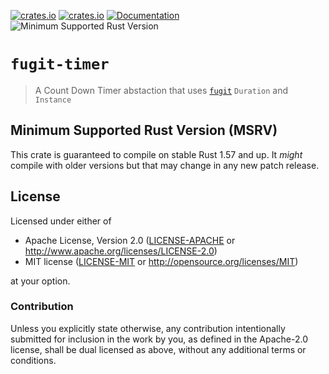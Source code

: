 [![crates.io](https://img.shields.io/crates/d/fugit-timer.svg)](https://crates.io/crates/fugit-timer)
[![crates.io](https://img.shields.io/crates/v/fugit-timer.svg)](https://crates.io/crates/fugit-timer)
[![Documentation](https://docs.rs/fugit-timer/badge.svg)](https://docs.rs/fugit-timer)
![Minimum Supported Rust Version](https://img.shields.io/badge/rustc-1.57+-blue.svg)

# `fugit-timer`

>  A Count Down Timer abstaction that uses [`fugit`](https://crates.io/crates/fugit) `Duration` and `Instance`

## Minimum Supported Rust Version (MSRV)

This crate is guaranteed to compile on stable Rust 1.57 and up. It *might*
compile with older versions but that may change in any new patch release.

## License

Licensed under either of

- Apache License, Version 2.0 ([LICENSE-APACHE](LICENSE-APACHE) or
  http://www.apache.org/licenses/LICENSE-2.0)
- MIT license ([LICENSE-MIT](LICENSE-MIT) or http://opensource.org/licenses/MIT)

at your option.

### Contribution

Unless you explicitly state otherwise, any contribution intentionally submitted
for inclusion in the work by you, as defined in the Apache-2.0 license, shall be
dual licensed as above, without any additional terms or conditions.
